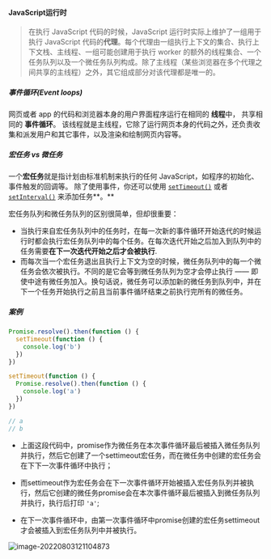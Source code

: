 #### **JavaScript运行时**

> 在执行 JavaScript 代码的时候，JavaScript 运行时实际上维护了一组用于执行 JavaScript 代码的**代理**。每个代理由一组执行上下文的集合、执行上下文栈、主线程、一组可能创建用于执行 worker 的额外的线程集合、一个任务队列以及一个微任务队列构成。除了主线程（某些浏览器在多个代理之间共享的主线程）之外，其它组成部分对该代理都是唯一的。

##### 事件循环(Event loops)

网页或者 app 的代码和浏览器本身的用户界面程序运行在相同的 **线程**中， 共享相同的 **事件循环**。 该线程就是主线程，它除了运行网页本身的代码之外，还负责收集和派发用户和其它事件，以及渲染和绘制网页内容等。

##### 宏任务 vs 微任务

一个**宏任务**就是指计划由标准机制来执行的任何 JavaScript，如程序的初始化、事件触发的回调等。 除了使用事件，你还可以使用 [`setTimeout()`](https://developer.mozilla.org/zh-CN/docs/Web/API/setTimeout) 或者 [`setInterval()`](https://developer.mozilla.org/zh-CN/docs/Web/API/setInterval) 来添加任务**。**

宏任务队列和微任务队列的区别很简单，但却很重要：

- 当执行来自宏任务队列中的任务时，在每一次新的事件循环开始迭代的时候运行时都会执行宏任务队列中的每个任务。在每次迭代开始之后加入到队列中的任务需要**在下一次迭代开始之后才会被执行**.
- 而每次当一个宏任务退出且执行上下文为空的时候，微任务队列中的每一个微任务会依次被执行。不同的是它会等到微任务队列为空才会停止执行 —— 即使中途有微任务加入。换句话说，微任务可以添加新的微任务到队列中，并在下一个任务开始执行之前且当前事件循环结束之前执行完所有的微任务。

##### 案例

``` js
Promise.resolve().then(function () {
  setTimeout(function () {
    console.log('b')
  })
})

setTimeout(function () {
  Promise.resolve().then(function () {
    console.log('a')
  })
})

// a
// b
```

- 上面这段代码中，promise作为微任务在本次事件循环最后被插入微任务队列并执行，然后它创建了一个settimeout宏任务，而在微任务中创建的宏任务会在下下一次事件循环中执行；

- 而settimeout作为宏任务会在下一次事件循环开始被插入宏任务队列并被执行，然后它创建的微任务promise会在本次事件循环最后被插入到微任务队列并执行，执行后打印 `'a'`;

- 在下一次事件循环中，由第一次事件循环中promise创建的宏任务settimeout才会被插入到宏任务队列中并被执行。

<img src="https://cdn.jsdelivr.net/gh/ilmangoi/imgRepo@main/img/image-20220803121104873.png" alt="image-20220803121104873"  />









